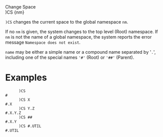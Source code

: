 <div class="heading">
  <div class="name">Change Space</div>
  <div class="command">)CS {nm}</div>
</div>

`)CS` changes the current space to the global namespace `nm`.

If no `nm` is given, the system changes to the top level (Root) namespace. If `nm` is not the name of a global namespace, the system reports the error message `Namespace does not exist`.

`name` may be either a simple name or a compound name separated by '`.`', including one of the special names `'#'` (Root) or `'##'` (Parent).

# Examples
```apl
      )CS
#
      )CS X
#.X
      )CS Y.Z
#.X.Y.Z
      )CS ##
#.X.Y
      )CS #.UTIL
#.UTIL

```
